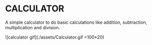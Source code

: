 # CALCULATOR

A simple calculator to do basic calculations like addition, subtraction, multiplication and division.

![calculator gif](./assets/Calculator.gif =100*20)
